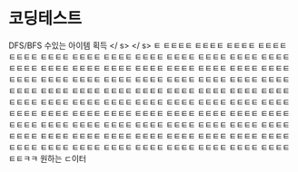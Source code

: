 # 코딩테스트
DFS/BFS</s></s> 수있는
</s></s> 아이템 획득
</ s> </ s> ㅌ ㅌㅌㅌㅌ ㅌㅌㅌㅌ ㅌㅌㅌㅌ ㅌㅌㅌㅌ ㅌㅌㅌㅌ ㅌㅌㅌㅌ ㅌㅌㅌㅌ ㅌㅌㅌㅌ ㅌㅌㅌㅌ ㅌㅌㅌㅌ ㅌㅌㅌㅌ ㅌㅌㅌㅌ ㅌㅌㅌㅌ ㅌㅌㅌㅌ ㅌㅌㅌㅌ ㅌㅌㅌㅌ ㅌㅌㅌㅌ ㅌㅌㅌㅌ ㅌㅌㅌㅌ ㅌㅌㅌㅌ ㅌㅌㅌㅌ ㅌㅌㅌㅌ ㅌㅌㅌㅌ ㅌㅌㅌㅌ ㅌㅌㅌㅌ ㅌㅌㅌㅌ ㅌㅌㅌㅌ ㅌㅌㅌㅌ ㅌㅌㅌㅌ ㅌㅌㅌㅌ ㅌㅌㅌㅌ ㅌㅌㅌㅌ ㅌㅌㅌㅌ ㅌㅌㅌㅌ ㅌㅌㅌㅌ ㅌㅌㅌㅌ ㅌㅌㅌㅌ ㅌㅌㅌㅌ ㅌㅌㅌㅌ ㅌㅌㅌㅌ ㅌㅌㅌㅌ ㅌㅌㅌㅌ ㅌㅌㅌㅌ ㅌㅌㅌㅌ ㅌㅌㅌㅌ ㅌㅌㅌㅌ ㅌㅌㅌㅌ ㅌㅌㅌㅌ ㅌㅌㅌㅌ ㅌㅌㅌㅌ ㅌㅌㅌㅌ ㅌㅌㅌㅌ ㅌㅌㅌㅌ ㅌㅌㅌㅌ ㅌㅌㅌㅌ ㅌㅌㅌㅌ ㅌㅌㅌㅌ ㅌㅌㅌㅌ ㅌㅌㅌㅌ ㅌㅌㅌㅌ ㅌㅌㅌㅌ ㅌㅌㅌㅌ ㅌㅌㅌㅌ ㅌㅌㅌㅌ ㅌㅌㅌㅌ ㅌㅌㅌㅌ ㅌㅌㅌㅌ ㅌㅌㅌㅌ ㅌㅌㅌㅌ ㅌㅌㅌㅌ ㅌㅌㅌㅌ ㅌㅌㅌㅌ ㅌㅌㅌㅌ ㅌㅌㅌㅌ ㅌㅌㅌㅌ ㅌㅌㅌㅌ ㅌㅌㅌㅌ ㅌㅌㅌㅌ ㅌㅌㅌㅌ ㅌㅌㅌㅌ ㅌㅌㅌㅌ ㅌㅌㅌㅌ ㅌㅌㅌㅌ ㅌㅌㅌㅌ ㅌㅌㅌㅌ ㅌㅌㅋㅋ 원하는 ㄷ이터 

